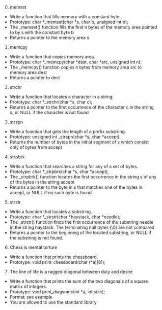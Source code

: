 0. memset
- Write a function that fills memory with a constant byte.
- Prototype: char *_memset(char *s, char b, unsigned int n);
- The _memset() function fills the first n bytes of the memory area pointed to by s with the constant byte b
- Returns a pointer to the memory area s

1. memcpy
- Write a function that copies memory area.
- Prototype: char *_memcpy(char *dest, char *src, unsigned int n);
- The _memcpy() function copies n bytes from memory area src to memory area dest
- Returns a pointer to dest

2. strchr
- Write a function that locates a character in a string.
- Prototype: char *_strchr(char *s, char c);
- Returns a pointer to the first occurrence of the character c in the string s, or NULL if the character is not found

3. strspn
- Write a function that gets the length of a prefix substring.
- Prototype: unsigned int _strspn(char *s, char *accept)
- Returns the number of bytes in the initial segment of s which consist only of bytes from accept

4. strpbrk
- Write a function that searches a string for any of a set of bytes.
- Prototype: char *_strpbrk(char *s, char *accept);
- The _strpbrk() function locates the first occurrence in the string s of any of the bytes in the string accept
- Returns a pointer to the byte in s that matches one of the bytes in accept, or NULL if no such byte is found

5. strstr
- Write a function that locates a substring.
- Prototype: char *_strstr(char *haystack, char *needle);
- The _strstr() function finds the first occurrence of the substring needle in the string haystack. The terminating null bytes (\0) are not compared
- Returns a pointer to the beginning of the located substring, or NULL if the substring is not found.

6. Chess is mental torture
- Write a function that prints the chessboard.
- Prototype: void print_chessboard(char (*a)[8]);

7. The line of life is a ragged diagonal between duty and desire
- Write a function that prints the sum of the two diagonals of a square matrix of integers.
- Prototype: void print_diagsums(int *a, int size);
- Format: see example
- You are allowed to use the standard library




